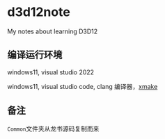 # d3d12note

My notes about learning D3D12

## 编译运行环境

windows11, visual studio 2022

windows11, visual studio code, clang 编译器，[xmake](https://xmake.io/#/zh-cn/) 

## 备注

`Common`文件夹从龙书源码复制而来
